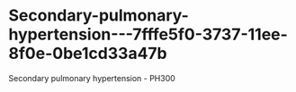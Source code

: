 # Secondary-pulmonary-hypertension---7fffe5f0-3737-11ee-8f0e-0be1cd33a47b
Secondary pulmonary hypertension - PH300
